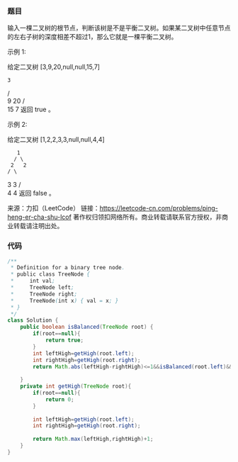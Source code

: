 ### 题目

输入一棵二叉树的根节点，判断该树是不是平衡二叉树。如果某二叉树中任意节点的左右子树的深度相差不超过1，那么它就是一棵平衡二叉树。

 

示例 1:

给定二叉树 [3,9,20,null,null,15,7]

    3
   / \
  9  20
    /  \
   15   7
返回 true 。

示例 2:

给定二叉树 [1,2,2,3,3,null,null,4,4]

       1
      / \
     2   2
    / \
   3   3
  / \
 4   4
返回 false 。

来源：力扣（LeetCode）
链接：https://leetcode-cn.com/problems/ping-heng-er-cha-shu-lcof
著作权归领扣网络所有。商业转载请联系官方授权，非商业转载请注明出处。

### 代码

```java
/**
 * Definition for a binary tree node.
 * public class TreeNode {
 *     int val;
 *     TreeNode left;
 *     TreeNode right;
 *     TreeNode(int x) { val = x; }
 * }
 */
class Solution {
    public boolean isBalanced(TreeNode root) {
        if(root==null){
            return true;
        }
        int leftHigh=getHigh(root.left);
        int rightHigh=getHigh(root.right);
        return Math.abs(leftHigh-rightHigh)<=1&&isBalanced(root.left)&&isBalanced(root.right);
        
    }
    private int getHigh(TreeNode root){
        if(root==null){
            return 0;
        }
        
        int leftHigh=getHigh(root.left);
        int rightHigh=getHigh(root.right);
        
        return Math.max(leftHigh,rightHigh)+1;
    }
}
```

